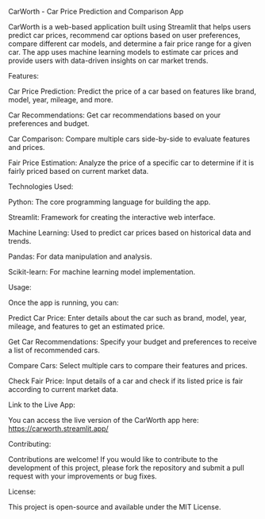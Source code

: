 CarWorth - Car Price Prediction and Comparison App

CarWorth is a web-based application built using Streamlit that helps users predict car prices, recommend car options based on user preferences, compare different car models, and determine a fair price range for a given car. The app uses machine learning models to estimate car prices and provide users with data-driven insights on car market trends.

Features:


Car Price Prediction: Predict the price of a car based on features like brand, model, year, mileage, and more.

Car Recommendations: Get car recommendations based on your preferences and budget.

Car Comparison: Compare multiple cars side-by-side to evaluate features and prices.

Fair Price Estimation: Analyze the price of a specific car to determine if it is fairly priced based on current market data.

Technologies Used:


Python: The core programming language for building the app.

Streamlit: Framework for creating the interactive web interface.

Machine Learning: Used to predict car prices based on historical data and trends.

Pandas: For data manipulation and analysis.

Scikit-learn: For machine learning model implementation.


Usage:


Once the app is running, you can:

Predict Car Price: Enter details about the car such as brand, model, year, mileage, and features to get an estimated price.

Get Car Recommendations: Specify your budget and preferences to receive a list of recommended cars.

Compare Cars: Select multiple cars to compare their features and prices.

Check Fair Price: Input details of a car and check if its listed price is fair according to current market data.

Link to the Live App:

You can access the live version of the CarWorth app here: https://carworth.streamlit.app/

Contributing:


Contributions are welcome! If you would like to contribute to the development of this project, please fork the repository and submit a pull request with your improvements or bug fixes.

License:


This project is open-source and available under the MIT License.
